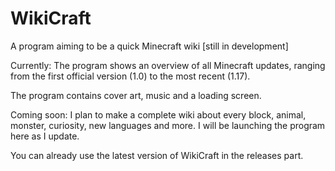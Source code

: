 # WikiCraft
A program aiming to be a quick Minecraft wiki [still in development]

Currently: The program shows an overview of all Minecraft updates, ranging from the first official version (1.0) to the most recent (1.17).

The program contains cover art, music and a loading screen.

Coming soon: I plan to make a complete wiki about every block, animal, monster, curiosity, new languages and more. I will be launching the program here as I update.

You can already use the latest version of WikiCraft in the releases part.
